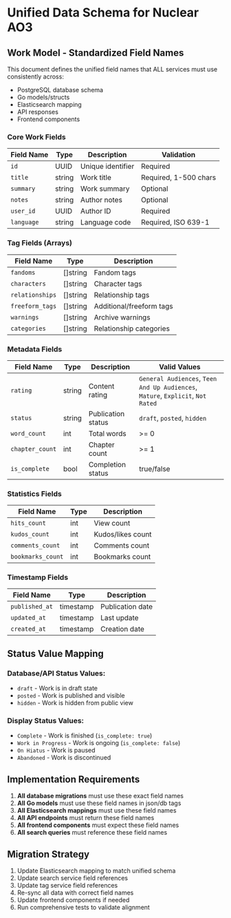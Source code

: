 # Unified Data Schema for Nuclear AO3

## Work Model - Standardized Field Names

This document defines the unified field names that ALL services must use consistently across:
- PostgreSQL database schema
- Go models/structs  
- Elasticsearch mapping
- API responses
- Frontend components

### Core Work Fields

| Field Name | Type | Description | Validation |
|------------|------|-------------|------------|
| `id` | UUID | Unique identifier | Required |
| `title` | string | Work title | Required, 1-500 chars |
| `summary` | string | Work summary | Optional |
| `notes` | string | Author notes | Optional |
| `user_id` | UUID | Author ID | Required |
| `language` | string | Language code | Required, ISO 639-1 |

### Tag Fields (Arrays)
| Field Name | Type | Description |
|------------|------|-------------|
| `fandoms` | []string | Fandom tags |
| `characters` | []string | Character tags |
| `relationships` | []string | Relationship tags |
| `freeform_tags` | []string | Additional/freeform tags |
| `warnings` | []string | Archive warnings |
| `categories` | []string | Relationship categories |

### Metadata Fields
| Field Name | Type | Description | Valid Values |
|------------|------|-------------|--------------|
| `rating` | string | Content rating | `General Audiences`, `Teen And Up Audiences`, `Mature`, `Explicit`, `Not Rated` |
| `status` | string | Publication status | `draft`, `posted`, `hidden` |
| `word_count` | int | Total words | >= 0 |
| `chapter_count` | int | Chapter count | >= 1 |
| `is_complete` | bool | Completion status | true/false |

### Statistics Fields
| Field Name | Type | Description |
|------------|------|-------------|
| `hits_count` | int | View count |
| `kudos_count` | int | Kudos/likes count |
| `comments_count` | int | Comments count |
| `bookmarks_count` | int | Bookmarks count |

### Timestamp Fields
| Field Name | Type | Description |
|------------|------|-------------|
| `published_at` | timestamp | Publication date |
| `updated_at` | timestamp | Last update |
| `created_at` | timestamp | Creation date |

## Status Value Mapping

### Database/API Status Values:
- `draft` - Work is in draft state
- `posted` - Work is published and visible
- `hidden` - Work is hidden from public view

### Display Status Values:
- `Complete` - Work is finished (`is_complete: true`)
- `Work in Progress` - Work is ongoing (`is_complete: false`)
- `On Hiatus` - Work is paused
- `Abandoned` - Work is discontinued

## Implementation Requirements

1. **All database migrations** must use these exact field names
2. **All Go models** must use these field names in json/db tags
3. **All Elasticsearch mappings** must use these field names
4. **All API endpoints** must return these field names
5. **All frontend components** must expect these field names
6. **All search queries** must reference these field names

## Migration Strategy

1. Update Elasticsearch mapping to match unified schema
2. Update search service field references
3. Update tag service field references  
4. Re-sync all data with correct field names
5. Update frontend components if needed
6. Run comprehensive tests to validate alignment